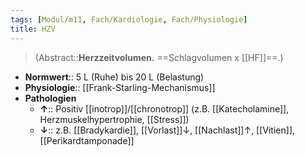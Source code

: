 ```yaml
---
tags: [Modul/m11, Fach/Kardiologie, Fach/Physiologie]
title: HZV
---
```

> (Abstract::**Herzzeitvolumen.** ==Schlagvolumen x [[HF]]==.)
- **Normwert**:: 5 L (Ruhe) bis 20 L (Belastung)
- **Physiologie**:: [[Frank-Starling-Mechanismus]]
- **Pathologien**
	- **↑**:: Positiv [[inotrop]]/[[chronotrop]] (z.B. [[Katecholamine]], Herzmuskelhypertrophie, [[Stress]])
	- **↓**:: z.B. [[Bradykardie]], [[Vorlast]]↓, [[Nachlast]]↑, [[Vitien]], [[Perikardtamponade]]
